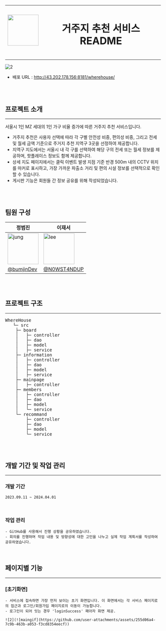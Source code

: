 <img src="https://github.com/user-attachments/assets/f521acdb-4507-4aee-8abd-ac88f80318bb" width="100" height="100"/>| <h1>거주지 추천 서비스 README</h1>|
---| ---|

---

![2](https://github.com/user-attachments/assets/84dc3382-ae6f-4856-a8f0-2a21242319d3)

+ 배포 URL : http://43.202.178.156:8181/wherehouse/

<br><br>

## 프로젝트 소개
---
서울시 1인 MZ 세대의 1인 가구 비율 증가에 따른 거주지 추천 서비스입니다.
+ 거주지 추천은 사용자 선택에 따라 각 구별 안전성 비중, 편의성 비중, 그리고 전세 및 월세 금액 기준으로 주거지 추천 지역구 3곳을 선정하여 제공합니다.
+ 지역구 지도에서는 서울시 내 각 구를 선택하여 해당 구의 전세 또는 월세 정보를 제공하며, 핫플레이스 정보도 함께 제공합니다.
+ 상세 지도 페이지에서는 클릭 이벤트 발생 지점 기준 반경 500m 내의 CCTV 위치를 마커로 표시하고, 가장 가까운 파출소 거리 및 편의 시설 정보를 선택적으로 확인할 수 있습니다.
+ 게시판 기능은 회원들 간 정보 공유를 위해 작성되었습니다.

<br><br>



## 팀원 구성

| 정범진 | 이재서 |
| --- | --- |
| <img src="https://github.com/user-attachments/assets/946612ee-7f7f-41ce-8d8c-85b578f18d2d" width="100" height="100" alt="jung"/> | <img src="https://github.com/user-attachments/assets/8b4a2dd0-166a-4e04-93eb-38482a2828fe" width="100" height="100" alt="lee"/> |
| [@bumjinDev](https://github.com/bumjinDev/wherehouse) | [@N0WST4NDUP](https://github.com/N0WST4NDUP) |

<br><br>

## 프로젝트 구조
---
<pre>
WhereHouse
   └─ src
 	├─ board
	│	├─ controller
	│	├─ dao
	│	├─ model
	│	├─ service
 	├─ information
	│	├─ controller
	│	├─ dao
	│	├─ model
 	│	├─ service
 	├─ mainpage
 	│	├─ controller
 	├─ members
 	│	├─ controller
 	│	├─ dao
 	│	├─ model
 	│	└─ service
 	└─ recommand
		├─ controller
		├─ dao
		├─ model
		└─ service
</pre>

<br><br>

## 개발 기간 및 작업 관리
---
### 개발 기간
	2023.09.11 ~ 2024.04.01
<br>

### 작업 관리
	- GitHub를 사용해서 진행 상황을 공유하였습니다.
	- 회의를 진행하며 작업 내용 및 방향성에 대한 고민을 나누고 실제 작업 계획서를 작성하여 공유하였습니다.
<br>

## 페이지별 기능
---
### [초기화면]
	- 서비스에 접속하면 가장 먼저 보이는 초기 화면입니다. 이 화면에서는 각 서비스 페이지로의 접근과 로그인/회원가입 페이지로의 이동이 가능합니다.
 	- 로그인이 되어 잇는 경우 'loginSuccess' 패아자 화면 제공.
  
  	![2](![maingif](https://github.com/user-attachments/assets/255d06a4-7c9b-463b-a053-f3cd8354eecf))
 	
